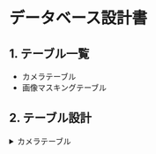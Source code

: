 # データベース設計書

## 1. テーブル一覧
- カメラテーブル
- 画像マスキングテーブル
  
## 2. テーブル設計

<details>
<summary>カメラテーブル</summary>
  
| No | 物理名 | 論理名 | データ型 | 備考 |  
|---|---|---|---|---|  
| 1 | camera_name | カメラ名 | String | |  
| 2 | camera_ip | カメラIPアドレス | Number |  |  
| 3 | masking | マスキング情報 | Number | |  

<summary>画像マスキングテーブル</summary>

| No | 物理名 | 論理名 | データ型　| 備考 |
|---|---|---|---|---|
| 1 | CAMERA_NAME| カメラ名 | NVARCHAR | |
| 2 | CAMERA_IP | カメラIPアドレス| NVARCHAR | |
| 3 | MASKING_FLAG | マスキングフラグ | NVARCHAR | '0':マスキングON '1':マスキングOFF |

</details>
